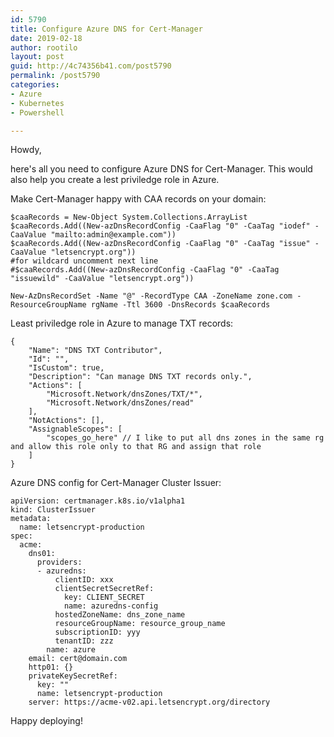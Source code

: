 ```yaml
---
id: 5790
title: Configure Azure DNS for Cert-Manager
date: 2019-02-18
author: rootilo
layout: post
guid: http://4c74356b41.com/post5790
permalink: /post5790
categories:
- Azure
- Kubernetes
- Powershell

---
```


Howdy,

here's all you need to configure Azure DNS for Cert-Manager. This would also help you create a lest priviledge role in Azure.

Make Cert-Manager happy with CAA records on your domain:
```
$caaRecords = New-Object System.Collections.ArrayList
$caaRecords.Add((New-azDnsRecordConfig -CaaFlag "0" -CaaTag "iodef" -CaaValue "mailto:admin@example.com"))
$caaRecords.Add((New-azDnsRecordConfig -CaaFlag "0" -CaaTag "issue" -CaaValue "letsencrypt.org"))
#for wildcard uncomment next line
#$caaRecords.Add((New-azDnsRecordConfig -CaaFlag "0" -CaaTag "issuewild" -CaaValue "letsencrypt.org"))

New-AzDnsRecordSet -Name "@" -RecordType CAA -ZoneName zone.com -ResourceGroupName rgName -Ttl 3600 -DnsRecords $caaRecords
```

Least priviledge role in Azure to manage TXT records:
```
{
    "Name": "DNS TXT Contributor",
    "Id": "",
    "IsCustom": true,
    "Description": "Can manage DNS TXT records only.",
    "Actions": [
        "Microsoft.Network/dnsZones/TXT/*",
        "Microsoft.Network/dnsZones/read"
    ],
    "NotActions": [],
    "AssignableScopes": [
        "scopes_go_here" // I like to put all dns zones in the same rg and allow this role only to that RG and assign that role
    ]
}
```

Azure DNS config for Cert-Manager Cluster Issuer:
```
apiVersion: certmanager.k8s.io/v1alpha1
kind: ClusterIssuer
metadata:
  name: letsencrypt-production
spec:
  acme:
    dns01:
      providers:
      - azuredns:
          clientID: xxx
          clientSecretSecretRef:
            key: CLIENT_SECRET
            name: azuredns-config
          hostedZoneName: dns_zone_name
          resourceGroupName: resource_group_name
          subscriptionID: yyy
          tenantID: zzz
        name: azure
    email: cert@domain.com
    http01: {}
    privateKeySecretRef:
      key: ""
      name: letsencrypt-production
    server: https://acme-v02.api.letsencrypt.org/directory
```

Happy deploying!
